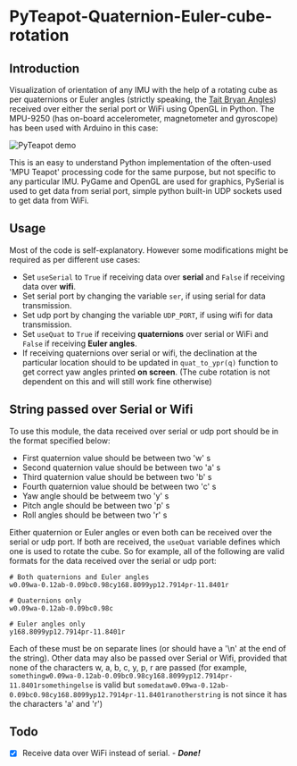 # PyTeapot-Quaternion-Euler-cube-rotation

## Introduction

Visualization of orientation of any IMU with the help of a rotating cube as per quaternions or Euler angles (strictly speaking, the [Tait Bryan Angles](https://en.wikipedia.org/wiki/Euler_angles#Tait%E2%80%93Bryan_angles)) received over either the serial port or WiFi using OpenGL in Python. The MPU-9250 (has on-board accelerometer, magnetometer and gyroscope) has been used with Arduino in this case:

![PyTeapot demo](https://github.com/thecountoftuscany/PyTeapot-Quaternion-Euler-cube-rotation/blob/master/resources/pyteapot-gif.gif)

This is an easy to understand Python implementation of the often-used 'MPU Teapot' processing code for the same purpose, but not specific to any particular IMU. PyGame and OpenGL are used for graphics, PySerial is used to get data from serial port, simple python built-in UDP sockets used to get data from WiFi.

## Usage

Most of the code is self-explanatory. However some modifications might be required as per different use cases:

- Set `useSerial` to `True` if receiving data over **serial** and `False` if receiving data over **wifi**.
- Set serial port by changing the variable `ser`, if using serial for data transmission.
- Set udp port by changing the variable `UDP_PORT`, if using wifi for data transmission.
- Set `useQuat` to `True` if receiving **quaternions** over serial or WiFi and `False` if receiving **Euler angles**.
- If receiving quaternions over serial or wifi, the declination at the particular location should to be updated in `quat_to_ypr(q)` function to get correct yaw angles printed **on screen**. (The cube rotation is not dependent on this and will still work fine otherwise)

## String passed over Serial or Wifi

To use this module, the data received over serial or udp port should be in the format specified below:

- First quaternion value should be between two 'w' s
- Second quaternion value should be between two 'a' s
- Third quaternion value should be between two 'b' s
- Fourth quaternion value should be between two 'c' s
- Yaw angle should be betweem two 'y' s
- Pitch angle should be between two 'p' s
- Roll angles should be between two 'r' s

Either quaternion or Euler angles or even both can be received over the serial or udp port. If both are received, the `useQuat` variable defines which one is used to rotate the cube. So for example, all of the following are valid formats for the data received over the serial or udp port:

```
# Both quaternions and Euler angles
w0.09wa-0.12ab-0.09bc0.98cy168.8099yp12.7914pr-11.8401r

# Quaternions only
w0.09wa-0.12ab-0.09bc0.98c

# Euler angles only
y168.8099yp12.7914pr-11.8401r
```

Each of these must be on separate lines (or should have a '\n' at the end of the string). Other data may also be passed over Serial or Wifi, provided that none of the characters w, a, b, c, y, p, r are passed (for example, `somethingw0.09wa-0.12ab-0.09bc0.98cy168.8099yp12.7914pr-11.8401rsomethingelse` is valid but `somedataw0.09wa-0.12ab-0.09bc0.98cy168.8099yp12.7914pr-11.8401ranotherstring` is not since it has the characters 'a' and 'r')

## Todo

- [x] Receive data over WiFi instead of serial. - ***Done!***
